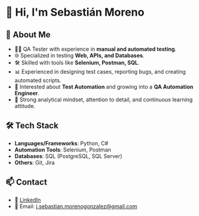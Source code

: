 # 👋 Hi, I'm Sebastián Moreno  

## 🚀 About Me
- 👨‍💻 QA Tester with experience in **manual and automated testing**.  
- 🌐 Specialized in testing **Web, APIs, and Databases**.  
- 🛠️ Skilled with tools like **Selenium, Postman, SQL**.  
- 📊 Experienced in designing test cases, reporting bugs, and creating automated scripts.  
- 🚀 Interested about **Test Automation** and growing into a **QA Automation Engineer**.  
- 🔎 Strong analytical mindset, attention to detail, and continuous learning attitude.  

## 🛠️ Tech Stack
- **Languages/Frameworks**: Python, C#  
- **Automation Tools**: Selenium, Postman  
- **Databases**: SQL (PostgreSQL, SQL Server)  
- **Others**: Git, Jira

## 📫 Contact
- 💼 [LinkedIn](https://www.linkedin.com/in/jaime-sebastián-moreno-gonzález)  
- 📧 Email: j.sebastian.morenogonzalez@gmail.com  

